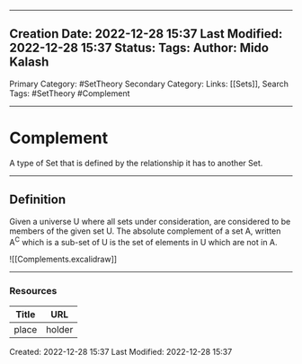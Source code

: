 
---
Creation Date: 2022-12-28 15:37
Last Modified: 2022-12-28 15:37
Status:
Tags: 
Author: Mido Kalash
---

Primary Category: #SetTheory
Secondary Category: 
Links: [[Sets]], 
Search Tags: #SetTheory #Complement

---
# Complement

A type of Set that is defined by the relationship it has to another Set.


---
## Definition

Given a universe U where all sets under consideration, are considered to be members of the given set U. The absolute complement of a set A, written A<sup>C</sup> which is a sub-set of U is the set of elements in U which are not in A.

![[Complements.excalidraw]]

---



### Resources

| **Title** | **URL** |
| ----- | ---- |
| place | holder |



Created: 2022-12-28 15:37
Last Modified: 2022-12-28 15:37
